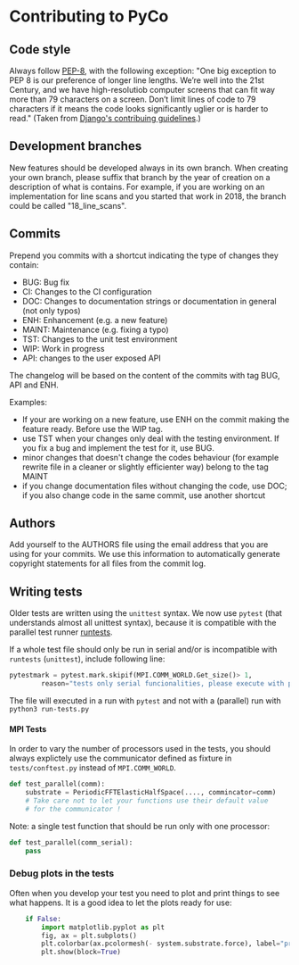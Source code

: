 Contributing to PyCo
====================

Code style
----------
Always follow [PEP-8](https://www.python.org/dev/peps/pep-0008/), with the following exception: "One big exception to PEP 8 is our preference of longer line lengths. We’re well into the 21st Century, and we have high-resolutiob computer screens that can fit way more than 79 characters on a screen. Don’t limit lines of code to 79 characters if it means the code looks significantly uglier or is harder to read." (Taken from [Django's contribuing guidelines](https://docs.djangoproject.com/en/dev/internals/contributing/writing-code/coding-style/).)

Development branches
--------------------
New features should be developed always in its own branch. When creating your own branch,
please suffix that branch by the year of creation on a description of what is contains.
For example, if you are working on an implementation for line scans and you started that
work in 2018, the branch could be called "18_line_scans".

Commits
-------
Prepend you commits with a shortcut indicating the type of changes they contain:
* BUG: Bug fix
* CI: Changes to the CI configuration
* DOC: Changes to documentation strings or documentation in general (not only typos)
* ENH: Enhancement (e.g. a new feature)
* MAINT: Maintenance (e.g. fixing a typo)
* TST: Changes to the unit test environment
* WIP: Work in progress
* API: changes to the user exposed API

The changelog will be based on the content of the commits with tag BUG, API and ENH.

Examples: 
- If your are working on a new feature, use ENH on the commit making the feature ready. Before use the WIP tag.
- use TST when your changes only deal with the testing environment. If you fix a bug and implement the test for it, use BUG.
- minor changes that doesn't change the codes behaviour (for example rewrite file in a cleaner or slightly efficienter way) belong to the tag MAINT
- if you change documentation files without changing the code, use DOC; if you also change code in the same commit, use another shortcut

Authors
-------
Add yourself to the AUTHORS file using the email address that you are using for your
commits. We use this information to automatically generate copyright statements for
all files from the commit log.


Writing tests
-------------

Older tests are written using the `unittest` syntax. We now use `pytest` (that 
understands almost all unittest syntax), because it is compatible with the 
parallel test runner [runtests](https://github.com/AntoineSIMTEK/runtests).

If a whole test file should only be run in serial 
and/or is incompatible with `runtests` (`unittest`), include following line:
```python
pytestmark = pytest.mark.skipif(MPI.COMM_WORLD.Get_size()> 1,
        reason="tests only serial funcionalities, please execute with pytest")
```
The file will executed in a run with `pytest` and not with a (parallel) run with
`python3 run-tests.py`

#### MPI Tests

In order to vary the number of processors used in the tests, you should always 
explictely use the communicator defined as fixture in `tests/conftest.py` instead
of `MPI.COMM_WORLD`. 

```python
def test_parallel(comm):
    substrate = PeriodicFFTElasticHalfSpace(...., commincator=comm) 
    # Take care not to let your functions use their default value 
    # for the communicator !
```

Note: a single test function that should be run only with one processor:
```python
def test_parallel(comm_serial):
    pass
```

### Debug plots in the tests 

Often when you develop your test you need to plot and print things to see what 
happens. It is a good idea to let the plots ready for use: 
```python
    if False:
        import matplotlib.pyplot as plt
        fig, ax = plt.subplots()
        plt.colorbar(ax.pcolormesh(- system.substrate.force), label="pressure")
        plt.show(block=True)
```
